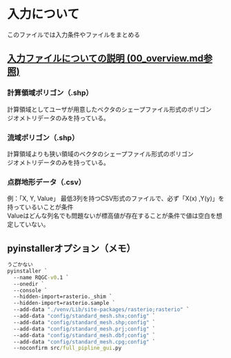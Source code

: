 # 入力について
このファイルでは入力条件やファイルをまとめる

## [入力ファイルについての説明 (00_overview.md参照) ](00_overview.md#入出力仕様)
### 計算領域ポリゴン（.shp）
計算領域としてユーザが用意したベクタのシェープファイル形式のポリゴン<br>
ジオメトリデータのみを持っている。

### 流域ポリゴン（.shp）
計算領域よりも狭い領域のベクタのシェープファイル形式のポリゴン<br>
ジオメトリデータのみを持っている。

### 点群地形データ（.csv）
例：「X, Y, Value」
最低3列を持つCSV形式のファイルで、必ず「X(x) ,Y(y)」を持っているいことが条件<br>
Valueはどんな列名でも問題ないが標高値が存在することが条件で値は空白を想定していない。


## pyinstallerオプション（メモ）

```cmd
うごかない
pyinstaller `
  --name RQGC-v0.1 `
  --onedir `
  --console `
  --hidden-import=rasterio._shim `
  --hidden-import=rasterio.sample `
  --add-data "./venv/Lib/site-packages/rasterio;rasterio" `
  --add-data "config/standard_mesh.shx;config" `
  --add-data "config/standard_mesh.shp;config" `
  --add-data "config/standard_mesh.prj;config" `
  --add-data "config/standard_mesh.dbf;config" `
  --add-data "config/standard_mesh.cpg;config" `
  --noconfirm src/full_pipline_gui.py

```
